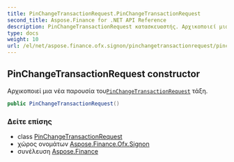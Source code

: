 ```yaml
---
title: PinChangeTransactionRequest.PinChangeTransactionRequest
second_title: Aspose.Finance for .NET API Reference
description: PinChangeTransactionRequest κατασκευαστής. Αρχικοποιεί μια νέα παρουσία τουPinChangeTransactionRequest τάξη.
type: docs
weight: 10
url: /el/net/aspose.finance.ofx.signon/pinchangetransactionrequest/pinchangetransactionrequest/
---
```

## PinChangeTransactionRequest constructor

Αρχικοποιεί μια νέα παρουσία του[`PinChangeTransactionRequest`](../) τάξη.

```csharp
public PinChangeTransactionRequest()
```

### Δείτε επίσης

* class [PinChangeTransactionRequest](../)
* χώρος ονομάτων [Aspose.Finance.Ofx.Signon](../../pinchangetransactionrequest/)
* συνέλευση [Aspose.Finance](../../../)


